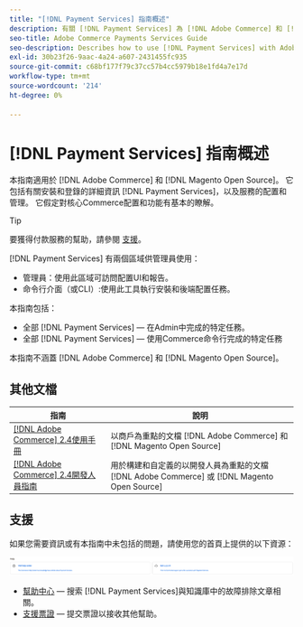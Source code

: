```yaml
---
title: "[!DNL Payment Services] 指南概述"
description: 有關 [!DNL Payment Services] 為 [!DNL Adobe Commerce] 和 [!DNL Magento Open Source] 管理員，包括安裝和登錄
seo-title: Adobe Commerce Payments Services Guide
seo-description: Describes how to use [!DNL Payment Services] with Adobe Commerce or [!DNL Magento Open Source].
exl-id: 30b23f26-9aac-4a24-a607-2431455fc935
source-git-commit: c68bf177f79c37cc57b4cc5979b18e1fd4a7e17d
workflow-type: tm+mt
source-wordcount: '214'
ht-degree: 0%

---
```


# [!DNL Payment Services] 指南概述

本指南適用於 [!DNL Adobe Commerce] 和 [!DNL Magento Open Source]。 它包括有關安裝和登錄的詳細資訊 [!DNL Payment Services]，以及服務的配置和管理。 它假定對核心Commerce配置和功能有基本的瞭解。

>[!TIP]
>
>要獲得付款服務的幫助，請參閱 [支援](#support)。

[!DNL Payment Services] 有兩個區域供管理員使用：

* 管理員：使用此區域可訪問配置UI和報告。
* 命令行介面（或CLI）:使用此工具執行安裝和後端配置任務。

本指南包括：

* 全部 [!DNL Payment Services] — 在Admin中完成的特定任務。
* 全部 [!DNL Payment Services] — 使用Commerce命令行完成的特定任務

本指南不涵蓋 [!DNL Adobe Commerce] 和 [!DNL Magento Open Source]。

## 其他文檔

| 指南 | 說明 |
|------ | ----------- |
| [[!DNL Adobe Commerce] 2.4使用手冊](https://experienceleague.adobe.com/docs/commerce-admin/user-guides/home.html) | 以商戶為重點的文檔 [!DNL Adobe Commerce] 和 [!DNL Magento Open Source] |
| [[!DNL Adobe Commerce] 2.4開發人員指南](https://developer.adobe.com/commerce/docs) | 用於構建和自定義的以開發人員為重點的文檔 [!DNL Adobe Commerce] 或 [!DNL Magento Open Source] |

## 支援

如果您需要資訊或有本指南中未包括的問題，請使用您的首頁上提供的以下資源：

![幫助資源](assets/help-resources.png)

* [幫助中心](https://experienceleague.adobe.com/docs/commerce-knowledge-base/kb/overview.html) — 搜索 [!DNL Payment Services]與知識庫中的故障排除文章相關。
* [支援票證](https://experienceleague.adobe.com/docs/commerce-knowledge-base/kb/help-center-guide/magento-help-center-user-guide.html#submit-ticket) — 提交票證以接收其他幫助。
